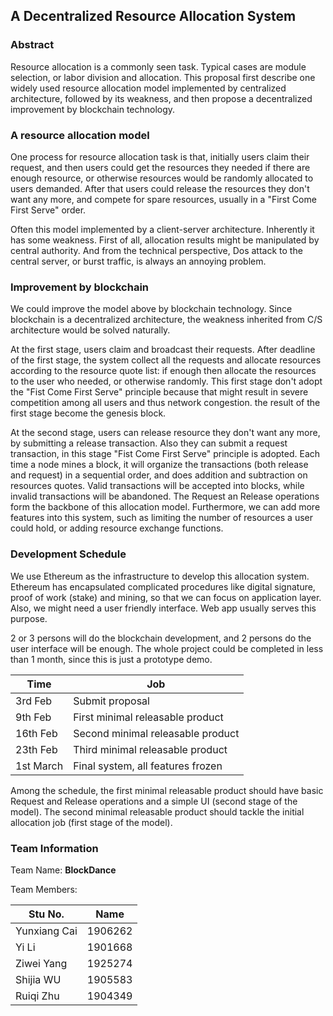 ## A Decentralized Resource Allocation System

### Abstract

Resource allocation is a commonly seen task. Typical cases are module selection, or labor division and allocation. This proposal first describe one widely used resource allocation model implemented by centralized architecture, followed by its weakness, and then propose a decentralized improvement by blockchain technology.

### A resource allocation model

One process for resource allocation task is that, initially users claim their request, and then users could get the resources they needed if there are enough resource, or otherwise resources would be randomly allocated to users demanded. After that users could release the resources they don't want any more, and compete for spare resources, usually in a "First Come First Serve" order.

Often this model implemented by a client-server architecture. Inherently it has some weakness. First of all, allocation results might be manipulated by central authority. And from the technical perspective, Dos attack to the central server, or burst traffic, is always an annoying problem. 

### Improvement by blockchain

We could improve the model above by blockchain technology. Since blockchain is a decentralized architecture, the weakness inherited from C/S architecture would be solved naturally. 

At the first stage, users claim and broadcast their requests. After deadline of the first stage, the system collect all the requests and allocate resources according to the resource quote list: if enough then allocate the resources to the user who needed, or otherwise randomly. This first stage don't adopt the "Fist Come First Serve" principle because that might result in severe competition among all users and thus network congestion. the result of the first stage become the genesis block. 

At the second stage, users can release resource they don't want any more, by submitting a release transaction. Also they can submit a request transaction, in this stage "Fist Come First Serve" principle is adopted. Each time a node mines a block, it will organize the transactions (both release and request) in a sequential order, and does addition and subtraction on resources quotes. Valid transactions will be accepted into blocks, while invalid transactions will be abandoned. The Request an Release operations form the backbone of this allocation model. Furthermore, we can add more features into this system, such as limiting the number of resources a user could hold, or adding resource exchange functions. 

### Development Schedule

We use Ethereum as the infrastructure to develop this allocation system. Ethereum has encapsulated complicated procedures like digital signature, proof of work (stake) and mining, so  that we can focus on application layer. Also, we might need a user friendly interface. Web app usually serves this purpose.

2 or 3 persons will do the blockchain development, and 2 persons do the user interface will be enough. The whole project could be completed in less than 1 month, since this is just a prototype demo.

| Time      | Job                               |
| --------- | --------------------------------- |
| 3rd Feb   | Submit proposal                   |
| 9th Feb   | First minimal releasable product  |
| 16th Feb  | Second minimal releasable product |
| 23th Feb  | Third minimal releasable product  |
| 1st March | Final system, all features frozen |

Among the schedule, the first minimal releasable product should have basic Request and Release operations and a simple UI (second stage of the model). The second minimal releasable product should tackle the initial allocation job (first stage of the model).

### Team Information

Team Name: **BlockDance**

Team Members:

| Stu No.      | Name    |
| ------------ | ------- |
| Yunxiang Cai | 1906262 |
| Yi Li        | 1901668 |
| Ziwei Yang   | 1925274 |
| Shijia WU    | 1905583 |
| Ruiqi Zhu    | 1904349 |

